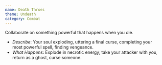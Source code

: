 ```yaml
---
name: Death Throes
theme: Undeath
category: Combat
---
```


Collaborate on something powerful that happens when you die. 

* *Describe*: Your soul exploding, uttering a final curse, completing your most powerful spell, finding vengeance.
* *What Happens*: Explode in necrotic energy, take your attacker with you, return as a ghost, curse someone.